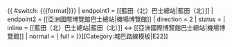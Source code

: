 {{ #switch: {{{format|}}}
  | endpoint1 = [[藍田（北）巴士總站|藍田（北）]]
  | endpoint2 = [[亞洲國際博覽館巴士總站|機場博覽館]]
  | direction = 2
  | status =
  | inline = [[藍田（北）巴士總站|藍田（北）]] ↔ [[亞洲國際博覽館巴士總站|機場博覽館]]
  | normal =
  | full =
}}<noinclude>[[Category:城巴路線模板|E22]]</noinclude>